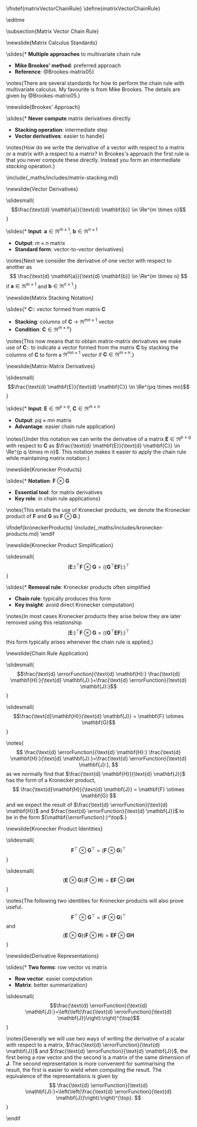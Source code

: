 \ifndef{matrixVectorChainRule}
\define{matrixVectorChainRule}

\editme

\subsection{Matrix Vector Chain Rule}

\newslide{Matrix Calculus Standards}

\slides{* **Multiple approaches** to multivariate chain rule
* **Mike Brookes' method**: preferred approach
* **Reference**: @Brookes-matrix05}

\notes{There are several standards for how to perform the chain rule
with multivariate calculus. My favourite is from Mike Brookes. The
details are given by @Brookes-matrix05.}

\newslide{Brookes' Approach}

\slides{* **Never compute** matrix derivatives directly
* **Stacking operation**: intermediate step
* **Vector derivatives**: easier to handle}

\notes{How do we write the derivative of a vector with respect to a
matrix or a matrix with a respect to a matrix? In Brookes's approach
the first rule is that you never compute these directly. Instead you
form an intermediate *stacking* operation.}

\include{_maths/includes/matrix-stacking.md}

\newslide{Vector Derivatives}

\slidesmall{$$\frac{\text{d} \mathbf{a}}{\text{d} \mathbf{b}} \in \Re^{m \times n}$$}

\slides{* **Input**: $\mathbf{a} \in \Re^{m \times 1}$, $\mathbf{b} \in \Re^{n \times 1}$
* **Output**: $m \times n$ matrix
* **Standard form**: vector-to-vector derivatives}

\notes{Next we consider the derivative of one vector with respect to
another as 
$$ \frac{\text{d} \mathbf{a}}{\text{d} \mathbf{b}} \in
\Re^{m \times n} 
$$ 
if $\mathbf{a} \in \Re^{m \times 1}$ and $\mathbf{b} \in \Re^{n \times
1}$.}

\newslide{Matrix Stacking Notation}

\slides{* **$\mathbf{C}:$**: vector formed from matrix $\mathbf{C}$
* **Stacking**: columns of $\mathbf{C}$ → $\Re^{mn \times 1}$ vector
* **Condition**: $\mathbf{C} \in \Re^{m \times n}$}

\notes{This now means that to obtain matrix-matrix derivatives we make
use of $\mathbf{C}:$: to indicate a vector formed from the matrix
$\mathbf{C}$ by stacking the columns of $\mathbf{C}$ to form a $\Re^{m
n \times 1}$ vector if $\mathbf{C} \in \Re^{m \times n}$.}

\newslide{Matrix-Matrix Derivatives}

\slidesmall{$$\frac{\text{d} \mathbf{E}}{\text{d} \mathbf{C}} \in \Re^{pq \times mn}$$}

\slides{* **Input**: $\mathbf{E} \in \Re^{p \times q}$, $\mathbf{C} \in \Re^{m \times n}$
* **Output**: $pq \times mn$ matrix
* **Advantage**: easier chain rule application}

\notes{Under this notation we can write the derivative of a matrix
$\mathbf{E} \in \Re^{p \times q}$ with respect to $\mathbf{C}$ as
$\frac{\text{d} \mathbf{E}}{\text{d} \mathbf{C}} \in \Re^{p q \times m
n}$. This notation makes it easier to apply the chain rule while
maintaining matrix notation.}

\newslide{Kronecker Products}

\slides{* **Notation**: $\mathbf{F} \otimes \mathbf{G}$
* **Essential tool**: for matrix derivatives
* **Key role**: in chain rule applications}

\notes{This entails the use of Kronecker products, we denote the
Kronecker product of $\mathbf{F}$ and $\mathbf{G}$ as $\mathbf{F}
\otimes \mathbf{G}$.}

\ifndef{kroneckerProducts}
\include{_maths/includes/kronecker-products.md}
\endif

\newslide{Kronecker Product Simplification}

\slidesmall{$$(\mathbf{E}:)^{\top} \mathbf{F} \otimes \mathbf{G}=\left(\left(\mathbf{G}^{\top} \mathbf{E F}\right):\right)^{\top}$$}

\slides{* **Removal rule**: Kronecker products often simplified
* **Chain rule**: typically produces this form
* **Key insight**: avoid direct Kronecker computation}

\notes{In most cases Kronecker products they arise below they are
later removed using this relationship
$$
(\mathbf{E}:)^{\top} \mathbf{F} \otimes \mathbf{G}=\left(\left(\mathbf{G}^{\top} \mathbf{E F}\right):\right)^{\top}
$$
this form typically arises whenever the chain rule is applied,}

\newslide{Chain Rule Application}

\slidesmall{$$\frac{\text{d} \errorFunction}{\text{d} \mathbf{H}:} \frac{\text{d} \mathbf{H}:}{\text{d} \mathbf{J}:}=\frac{\text{d} \errorFunction}{\text{d} \mathbf{J}:}$$}

\slidesmall{$$\frac{\text{d}\mathbf{H}}{\text{d} \mathbf{J}} = \mathbf{F} \otimes \mathbf{G}$$}

\notes{$$ 
\frac{\text{d} \errorFunction}{\text{d} \mathbf{H}:} \frac{\text{d}
\mathbf{H}:}{\text{d} \mathbf{J}:}=\frac{\text{d}
\errorFunction}{\text{d} \mathbf{J}:}, 
$$
as we normally find that $\frac{\text{d} \mathbf{H}}{\text{d}
\mathbf{J}}$ has the form of a Kronecker product, 
$$
\frac{\text{d}\mathbf{H}}{\text{d} \mathbf{J}} = \mathbf{F} \otimes \mathbf{G}
$$ 
and we expect the result of $\frac{\text{d} \errorFunction}{\text{d}
\mathbf{H}}$ and $\frac{\text{d} \errorFunction}{\text{d} \mathbf{J}}$
to be in the form $(\mathbf{\errorFunction}:)^\top$.}

\newslide{Kronecker Product Identities}

\slidesmall{$$\mathbf{F}^{\top} \otimes \mathbf{G}^{\top}=(\mathbf{F} \otimes \mathbf{G})^{\top}$$}

\slidesmall{$$(\mathbf{E} \otimes \mathbf{G})(\mathbf{F} \otimes \mathbf{H})=\mathbf{E F} \otimes \mathbf{G H}$$}

\notes{The
following two identities for Kronecker products will also prove
useful.
$$
\mathbf{F}^{\top} \otimes \mathbf{G}^{\top}=(\mathbf{F} \otimes \mathbf{G})^{\top}
$$
and
$$
(\mathbf{E} \otimes \mathbf{G})(\mathbf{F} \otimes
\mathbf{H})=\mathbf{E F} \otimes \mathbf{G H}
$$}

\newslide{Derivative Representations}

\slides{* **Two forms**: row vector vs matrix
* **Row vector**: easier computation
* **Matrix**: better summarization}

\slidesmall{$$\frac{\text{d} \errorFunction}{\text{d} \mathbf{J}:}=\left(\left(\frac{\text{d} \errorFunction}{\text{d} \mathbf{J}}\right):\right)^{\top}$$}

\notes{Generally we will use two ways of writing the derivative of a scalar
with respect to a matrix, $\frac{\text{d} \errorFunction}{\text{d}
\mathbf{J}}$ and $\frac{\text{d} \errorFunction}{\text{d}
\mathbf{J}}$, the first being a row vector and the second is a matrix
of the same dimension of $\mathbf{J}$. The second representation is
more convenient for summarising the result, the first is easier to
wield when computing the result. The equivalence of the
representations is given by
$$ 
\frac{\text{d} \errorFunction}{\text{d}
\mathbf{J}:}=\left(\left(\frac{\text{d} \errorFunction}{\text{d}
\mathbf{J}}\right):\right)^{\top}.
$$}

\endif
